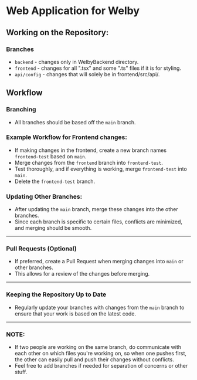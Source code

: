 # Web Application for Welby

## Working on the Repository:

### Branches

- `backend` - changes only in WelbyBackend directory.
- `frontend` - changes for all ".tsx" and some ".ts" files if it is for styling.
- `api/config` - changes that will solely be in frontend/src/api/.

## Workflow

### Branching

- All branches should be based off the `main` branch.

### Example Workflow for Frontend changes:

- If making changes in the frontend, create a new branch names `frontend-test` based on `main`.
- Merge changes from the `frontend` branch into `frontend-test`.
- Test thoroughly, and if everything is working, merge `frontend-test` into `main`.
- Delete the `frontend-test` branch.

### Updating Other Branches:

- After updating the `main` branch, merge these changes into the other branches.
- Since each branch is specific to certain files, conflicts are minimized, and merging should be smooth.

---

### Pull Requests (Optional)

- If preferred, create a Pull Request when merging changes into `main` or other branches.
- This allows for a review of the changes before merging.

---

### Keeping the Repository Up to Date

- Regularly update your branches with changes from the `main` branch to ensure that your work is based on the latest code.

---

### NOTE:

- If two people are working on the same branch, do communicate with each other on which files you're working on, so when one pushes first, the other can easily pull and push their changes without conflicts.
- Feel free to add branches if needed for separation of concerns or other stuff.
